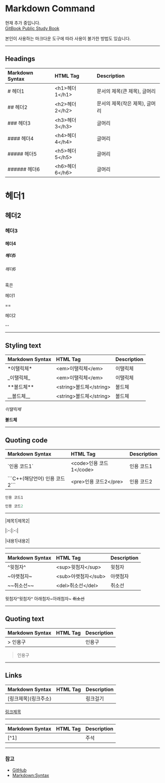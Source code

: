 # Markdown Command

현재 추가 중입니다.  
[GitBook Public Study Book](https://wonheesoo.gitbooks.io/study-book/content/markdown/markdown-command.html)

본인이 사용하는 마크다운 도구에 따라 사용이 불가한 방법도 있습니다.

---

## Headings

| Markdown Syntax | HTML Tag | Description |
| :--- | :--- | :--- |
| \# 헤더1 | &lt;h1&gt;헤더1&lt;/h1&gt; | 문서의 제목(큰 제목), 글머리 |
| \#\# 헤더2 | &lt;h2&gt;헤더2&lt;/h2&gt; | 문서의 제목(작은 제목), 글머리 |
| \#\#\# 헤더3 | &lt;h3&gt;헤더3&lt;/h3&gt; | 글머리 |
| \#\#\#\# 헤더4 | &lt;h4&gt;헤더4&lt;/h4&gt; | 글머리 |
| \#\#\#\#\# 헤더5 | &lt;h5&gt;헤더5&lt;/h5&gt; | 글머리 |
| \#\#\#\#\#\# 헤더6 | &lt;h6&gt;헤더6&lt;/h6&gt; | 글머리 |

# 헤더1

## 헤더2

### 헤더3

#### 헤더4

##### 헤더5

###### 헤더6

혹은

헤더1

==

헤더2

--

---

## Styling text

| Markdown Syntax | HTML Tag | Description |
| :--- | :--- | :--- |
| \*이탤릭체\* | &lt;em&gt;이탤릭체&lt;/em&gt; | 이탤릭체 |
| \_이탤릭체\_ | &lt;em&gt;이탤릭체&lt;/em&gt; | 이탤릭체 |
| \*\*볼드체\*\* | &lt;string&gt;볼드체&lt;/string&gt; | 볼드체 |
| \_\_볼드체\_\_ | &lt;string&gt;볼드체&lt;/string&gt; | 볼드체 |

_이탤릭체_

**볼드체**

---

## Quoting code

| Markdown Syntax | HTML Tag | Description |
| :--- | :--- | :--- |
| \`인용 코드1\` | &lt;code&gt;인용 코드1&lt;/code&gt; | 인용 코드1 |
| \`\`\`C++(해당언어)          인용 코드2\`\`\` | &lt;pre&gt;인용 코드2&lt;/pre&gt; | 인용 코드2 |

`인용 코드1`

```C++
인용 코드2
```

---

\|제목1\|제목2\|

\|:-:\|:-:\|

\|내용1\|내용2\|

---

| Markdown Syntax | HTML Tag | Description |
| :--- | :--- | :--- |
| \^윗첨자\^ | &lt;sup&gt;윗첨자&lt;/sup&gt; | 윗첨자 |
| \~아랫첨자\~ | &lt;sub&gt;아랫첨자&lt;/sub&gt; | 아랫첨자 |
|\~\~취소선\~\~|&lt;del&gt;취소선&lt;/del&gt;| 취소선 |

윗첨자^윗첨자^
아래첨자~아래첨자~
~~취소선~~

---

## Quoting text

| Markdown Syntax | HTML Tag | Description |
| :--- | :--- | :--- |
| \> 인용구 | | 인용구 |

> 인용구

---

## Links

| Markdown Syntax | HTML Tag | Description |
| :--- | :--- | :--- |
| \[링크제목]\(링크주소) | | 링크걸기 |
[링크제목](https://wonheesoo.gitbooks.io/study-book/content/markdown/markdown-command.html)

---

| Markdown Syntax | HTML Tag | Description |
| :--- | :--- | :--- |
| \[^1\] |  | 주석 |

---
### 참고
- [GitHub](https://help.github.com/categories/writing-on-github/)
- [Markdown:Syntax](https://daringfireball.net/projects/markdown/syntax)
